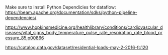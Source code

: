 Make sure to install Python Dependicies for dataflow:
https://beam.apache.org/documentation/sdks/python-pipeline-dependencies/

https://www.hopkinsmedicine.org/healthlibrary/conditions/cardiovascular_diseases/vital_signs_body_temperature_pulse_rate_respiration_rate_blood_pressure_85,p00866

https://catalog.data.gov/dataset/residential-loads-may-2-2016-fc120


